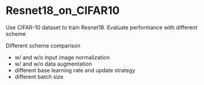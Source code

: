 # Resnet18_on_CIFAR10
Use CIFAR-10 dataset to train Resnet18.
Evaluate performance with different scheme

Different scheme comparison
  - w/ and  w/o  input image normalization
  - w/ and  w/o data augmentation
  - different base learning rate and update strategy
  - different batch size
